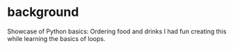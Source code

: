 # background
Showcase of Python basics: Ordering food and drinks
I had fun creating this while learning the basics of loops.
